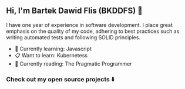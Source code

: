 ## Hi, I'm Bartek Dawid Flis (BKDDFS) 👋
I have one year of experience in software development. I place great emphasis on the quality of my code, adhering to best practices such as writing automated tests and following SOLID principles.

- 🌱 Currently learning: Javascript
- 📋 Want to learn: Kubernetess
- 📖 Currently reading: The Pragmatic Programmer

### Check out my open source projects ⬇️
